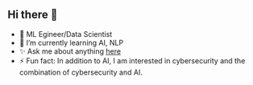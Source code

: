 ## Hi there 👋


- 🔭 ML Egineer/Data Scientist
- 🌱 I’m currently learning AI, NLP
- ✨ Ask me about anything [here](https://t.me/kaworurur)
- ⚡ Fun fact: In addition to AI, I am interested in cybersecurity and the combination of cybersecurity and AI.

